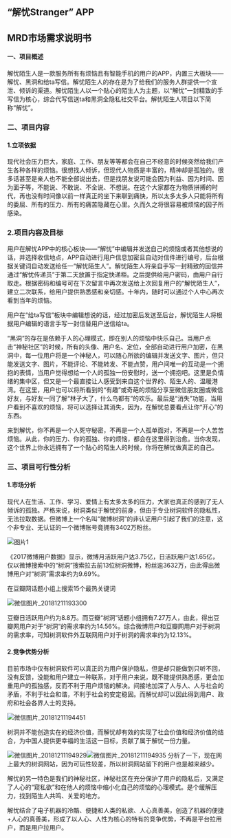 ## “解忧Stranger” APP

## MRD市场需求说明书

#### 一、项目概述

  解忧陌生人是一款服务所有有烦恼且有智能手机的用户的APP，内置三大板块——解忧、黑洞和给ta写信。解忧陌生人的存在是为了给我们的服务人群提供一个宣泄、倾诉的渠道。解忧陌生人以一个贴心的陌生人为主题，以“解忧”一封精致的手写信为核心，综合代写信送ta和黑洞全隐私社交平台。解忧陌生人项目以下简称“解忧”。

### 二、项目内容

#### 1.立项依据

  现代社会压力巨大，家庭、工作、朋友等等都会在自己不经意的时候突然给我们产生各种各样的烦恼。很想找人倾诉，但现代人物质是丰富的，精神却是孤独的。很多话甚至是亲人也不能全部说出去，但是找朋友说可能会因为利益、因为时间、因为面子等，不能说、不敢说、不全说、不想说。在这个大家都在为物质拼搏的时代，再也没有时间像以前一样真正的坐下来聊到痛快，所以太多太多人只能将所有的委屈、所有的压力、所有的痛苦隐藏在心里。久而久之将很容易被烦恼的因子所感染。

### 2.项目内容及目标

  用户在解忧APP中的核心板块——“解忧”中编辑并发送自己的烦恼或者其他想说的话，并选择收信地点，APP自动进行用户信息加密且自动对信件进行编号，后台根据关键词自动发送给任一“解忧陌生人”。解忧陌生人将亲自手写一封精致的回信并通过“解忧传递员”于第二天放置于指定快递柜。之后提供给用户密码，由用户自行取走。根据密码和编号可在下次留言中再次发送给上次回复用户的“解忧陌生人”，建立二次联系，给用户提供熟悉感和亲切感。十年内，随时可以通过个人中心再次看到当年的烦恼。

  用户在“给ta写信”板块中编辑想说的话，经过加密后发送至后台，解忧陌生人将根据用户编辑的语言手写一封信替用户送信给ta。

  “黑洞”的存在是依赖于人的心理模式，即在别人的烦恼中快乐自己。当用户点击“神秘社区”的时候，所有的头像、用户名、定位，全部自动进行用户加密，在黑洞中，每一位用户将是一个神秘人，可以随心所欲的编辑并发送文字、图片，但只能发送文字、图片，不能评论、不能转发、不能点赞，用户间唯一的互动是一个拥抱的表情，当用户觉得想给一个人的孤独一份安慰时，送一个拥抱吧。这里是负情绪的集中区，但又是一个最直接让人感受到来自这个世界的、陌生人的、温暖港湾。在这里，用户也可以将所看到的“有趣”或奇葩的烦恼分享至微信朋友圈或微信好友，与好友一同了解“林子大了，什么鸟都有”的欢乐。最后是“消失”功能，当用户看到不喜欢的烦恼，将可以选择让其消失，因为，在解忧总要看点让你“开心”的东西。

  来到解忧，你不再是一个人死守秘密，不再是一个人孤单面对，不再是一个人苦苦烦恼。从此，你的压力、你的孤独、你的烦恼，都会在这里得到治愈。当你发现，这个世界上你永远拥有了一个贴心的陌生人的时候，你将在解忧做真正的自己。

### 三、项目可行性分析

#### 1.市场分析

  现代人在生活、工作、学习、爱情上有太多太多的压力，大家也真正的感到了无人倾诉的孤独。严格来说，树洞类似于解忧的前身，但由于专业树洞软件的隐私性，无法拉取数据。但微博上一个名叫“微博树洞”的非认证用户引起了我们的注意，这个非专业、无认证的一个微博账号竟拥有3402万粉丝。
  
![图片1](3FE1FB448EA6409B963C1ED5C2E7E4B9)

  《2017微博用户数据》显示，微博月活跃用户达3.75亿，日活跃用户达1.65亿，仅以微博搜索中的“树洞”搜索拉去前13位树洞微博，粉丝逾3632万，由此得出微博用户对“树洞”需求率约为9.69%。

  在豆瓣网话题小组上搜索15个最热关键词
  
![微信图片_20181211193300](5E1BD986C6AA4D60A2B8F83C4926E845)

  豆瓣日活跃用户约为8.8万。而豆瓣“树洞”话题小组拥有7.27万人，由此，得出豆瓣网用户对于“树洞”的需求率约为14.56%。综合微博用户和豆瓣网用户对于树洞的需求率，可知树洞软件外互联网用户对于树洞的需求率约为12.13%。

#### 2.竞争优势分析

  目前市场中仅有树洞软件可以真正的为用户保护隐私，但是却只能做到只听不回，没有反馈，没能和用户建立一种联系，对于用户来说，既不能提供熟悉感，更会加重用户的孤独感，反而不利于用户烦恼的解决。间接地加深了人与人、人与社会的矛盾，不利于社会和谐，不利于社会的安定稳固。而解忧却可以因此得到用户、政府和社会各界人士的支持。
  
![微信图片_20181211194451](5CFDED178E4A4B84BEBF0673A25DC4B9)


  树洞并不能创造实在的经济价值，而解忧却有效的实现了社会价值和经济价值的结合，为中国人提供更幸福的生活这一目标，贡献了属于解忧一份力量。
  
![微信图片_20181211194929](4EA0801802344082BBF6814FC123994E)![微信图片_20181211194935](B39BF5DD4B9D40B5A385BED06591DDF3)
  分析了一下，现在网上最大的树洞网站，因为可玩性较差，所以树洞网站留下的用户也是越来越少。
  
  解忧的另一特色是我们的神秘社区，神秘社区在充分保护了用户的隐私后，又满足了人心的“窥私欲”和在他人的烦恼中缩小化自己的烦恼的心理模式。是个缓解压力，找到陌生人共鸣、关爱的地方。

  解忧结合了电子机器的冷酷、便捷和人类的私欲、人心真善美，创造了机器的便捷+人心的真善美，形成了以人心、人性为核心的特有的竞争优势，不再是平台拉用户，而是用户拉用户。